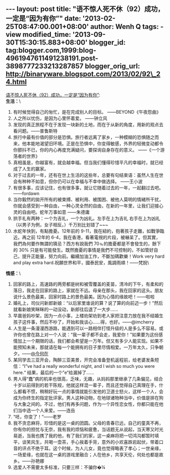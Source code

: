 --- layout: post title: "语不惊人死不休（92）成功，一定是“因为有你”"
date: '2013-02-25T08:47:00.001+08:00' author: Wenh Q tags: - view
modified\_time: '2013-09-30T15:30:15.883+08:00' blogger\_id:
tag:blogger.com,1999:blog-4961947611491238191.post-3898777233213287857
blogger\_orig\_url: http://binaryware.blogspot.com/2013/02/92\_24.html
---
[语不惊人死不休（92）成功，一定是“因为有你”](http://zreading.cn.feedsportal.com/c/35042/f/647833/s/28a4f4e2/l/0L0Szreading0Bcn0Carchives0C36160Bhtml/story01.htm):
\
**生活：**\

1.  有时候觉得自己的匆忙，是在完成别人的目标。 ——BEYOND《午夜怨曲》
2.  人之所以忧伤，是因为心里怀着爱。 ——钟立风
3.  发现的真正旅程不在于发现一块新的土地，而在于从新的角度，用新的观点去看问题。——普鲁斯特
4.  旅行中最有价值的部分是恐惧。旅行者远离了家乡，一种模糊的恐惧随之而来，他本能地渴望旧环境。正是在恐惧中，你变得敏感，外界的轻微变动都令你颤抖不已，你的内心再度充满疑问，要探询自身存在的意义。
    ——《一个游荡者的世界》
5.  真相虽是，你越富有，就会越幸福。但当我们懂得珍惜平凡的幸福时，就已经成了人生的赢家。
6.  对于过去的一年，还有在世上生活的这些年，总要有句结束语：虽然人生在世会有种种不如意，但你仍可以在幸福与不幸中做选择。
    ——王小波
7.  有很多事，应该记住，也有很多事，就让它随着过去的一年，一起翻过去吧。——fordawn
8.  当你毅然的拋开所有的被束搏、被利用、被围困、被他人莫明的情緒所干扰，你就会感受到一种自由，一种心灵全然的自由，在新的一年里，让我们迎接心灵的自由吧。蛇年万事如意
    ——朱德庸
9.  拱手礼有两种：一个为吉礼，一个为凶礼。左手在上为吉礼
    右手在上为凶礼（以男子为例，女子相反。）千万别比划错了\~\~\~
10. 水蛇年快到，有點擔憂。12年前的
    9-11，我在紐約，抱著孩子走難，如戰爭臨近。再之前 12年的
    6-4，我在香港，看著電視的片段，被嚇呆了。但其實，我們為何要作無謂的猜忌？西方有說我們
    70﹪的擔憂都是不會發生的，餘下的 30%
    只是有可能發生。既然擔憂的事情是我們不可控制的，不如管好自己，提升正能量，努力向前。繼續加油工作，不斷加碼歡樂！Work
    very hard and play extra
    hard.祝願世界和平，國泰民安，風調雨順！——梵婗\

**情感：**\

1.  回家的路上，高速路的两旁都是树和被雪覆盖的麦苗，清冷的下午，有柔和的落日，我走在回家的路上，家就在不远。母亲在那头，我在回家的这头。朋友说什么景色最美，回家时路上的景色最美。因为心情的缘故吧！——啦啦
2.  婚礼上，司仪问新郎新娘：“以后家里谁说的算？说了算的向前迈一步！”然后就看新娘笑眯眯的一动没动，新郎往后退了一大步……
3.  早晨爸妈吵架，因为一点小事，上楼劝架劝到老人家把注意力放在我不结婚生孩子这件事，然后不吵了，开始和我谈心……得，也好。——@imcherry
4.  人生是一条漫漫西游路，能遇到可以一路相伴打怪升级的人是多么不容易。或许你也曾在路上对一个人说：“我一辈子都不会走，我爱你！”如果要为这份感情加上一个期限的话，我们都会希望是一万年。但又有多少人能实现。如果不能预知未来，那就请在每一个能拥有的日子里尽情相爱。一万年太久，只争朝夕。——[@今何在](http://weibo.com/jhz "今何在")
5.  某同学去三亚开会，陶醉三亚美景，开完会准备登机返程前，给老婆发条短信：“I”ve
    had a really wonderful night, and I wish so much you were here.“
    结果，最后的一个”e“给漏掉了……
6.  男人得“蠢”病的机率也很高，乏味，无趣，从妈妈那里继承了几条偏见，结合十岁以前得到的若干陈规，他就这样混一辈子，而且还觉得自己真理在手，什么都看不惯，稍稍好玩一点的事情就能引发他的卫道士怒火，这样一个人，会成为你终生的指定批评家。男人这种动物，在地球诸物种当中，价值是排在狗与大象之间的。不过，他们有再多问题，作为一个异性恋女性，你都只能在他们当中选一个人来爱。——连岳
7.  “呸，你变了！”——老罗
8.  我不贪恋麻将，珍惜的是这一桌的团圆。父母的青春已远，自己的童真不再，你有你的担忧与无奈，我有我的烦恼和疲惫，当话题无从说起，当天寒又时光易逝，当我也携了我的他，有了我们的家，这一桌麻将把一切鸿沟都暂时填平，谈笑风生，共喝一壶茶，手心挨着手背，意外的小欢喜跌宕起伏，带着口音的评点不绝于耳。这个时候，为人儿女，竟也觉得略表了孝心；一世亲缘，一场爱缘，也就在这一桌的游戏里融合；人在他乡，共享天伦，何处也都是故乡。——孙艳娜
9.  选爱人不需要太多标准，只要三样：不骗你�¼

